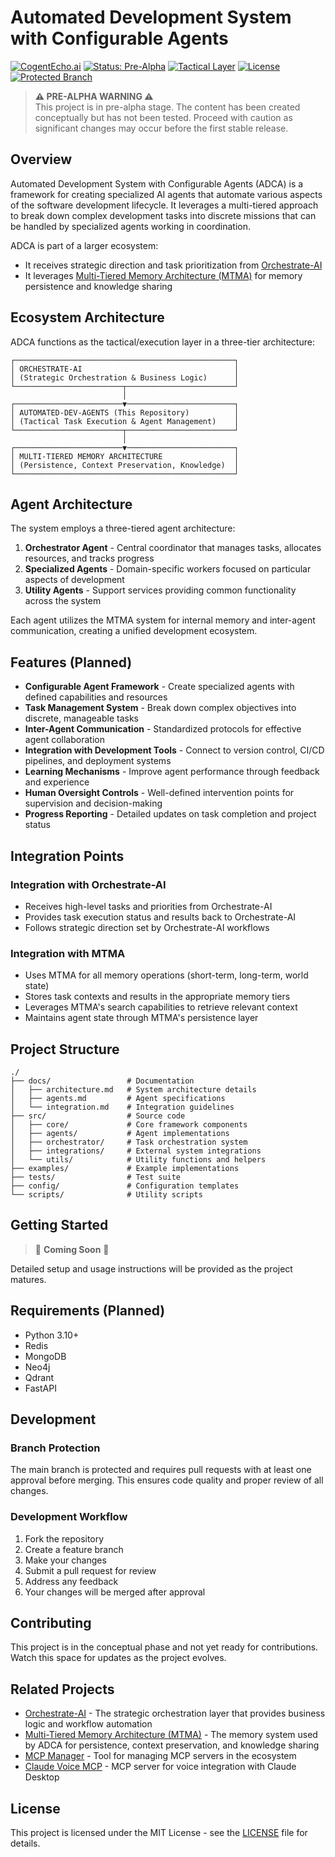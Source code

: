 # Automated Development System with Configurable Agents

[![CogentEcho.ai](https://img.shields.io/badge/CogentEcho.ai-Ecosystem-blue)](https://github.com/topics/cogentecho-ai)
[![Status: Pre-Alpha](https://img.shields.io/badge/Status-Pre--Alpha-red)](https://github.com/gregmulvihill/automated-dev-agents)
[![Tactical Layer](https://img.shields.io/badge/Type-Tactical%20Layer-green)](https://github.com/gregmulvihill/automated-dev-agents)
[![License](https://img.shields.io/github/license/gregmulvihill/automated-dev-agents)](LICENSE)
[![Protected Branch](https://img.shields.io/badge/Main%20Branch-Protected-informational)](https://github.com/gregmulvihill/automated-dev-agents)

> **⚠️ PRE-ALPHA WARNING ⚠️**  
> This project is in pre-alpha stage. The content has been created conceptually but has not been tested. Proceed with caution as significant changes may occur before the first stable release.

## Overview

Automated Development System with Configurable Agents (ADCA) is a framework for creating specialized AI agents that automate various aspects of the software development lifecycle. It leverages a multi-tiered approach to break down complex development tasks into discrete missions that can be handled by specialized agents working in coordination.

ADCA is part of a larger ecosystem:
- It receives strategic direction and task prioritization from [Orchestrate-AI](https://github.com/gregmulvihill/orchestrate-ai)
- It leverages [Multi-Tiered Memory Architecture (MTMA)](https://github.com/gregmulvihill/multi-tiered-memory-architecture) for memory persistence and knowledge sharing

## Ecosystem Architecture

ADCA functions as the tactical/execution layer in a three-tier architecture:

```
┌─────────────────────────────────────────────────┐
│ ORCHESTRATE-AI                                  │
│ (Strategic Orchestration & Business Logic)      │
└────────────────────────┬────────────────────────┘
                         │
┌────────────────────────▼────────────────────────┐
│ AUTOMATED-DEV-AGENTS (This Repository)          │
│ (Tactical Task Execution & Agent Management)    │
└────────────────────────┬────────────────────────┘
                         │
┌────────────────────────▼────────────────────────┐
│ MULTI-TIERED MEMORY ARCHITECTURE                │
│ (Persistence, Context Preservation, Knowledge)  │
└─────────────────────────────────────────────────┘
```

## Agent Architecture

The system employs a three-tiered agent architecture:

1. **Orchestrator Agent** - Central coordinator that manages tasks, allocates resources, and tracks progress
2. **Specialized Agents** - Domain-specific workers focused on particular aspects of development
3. **Utility Agents** - Support services providing common functionality across the system

Each agent utilizes the MTMA system for internal memory and inter-agent communication, creating a unified development ecosystem.

## Features (Planned)

- **Configurable Agent Framework** - Create specialized agents with defined capabilities and resources
- **Task Management System** - Break down complex objectives into discrete, manageable tasks
- **Inter-Agent Communication** - Standardized protocols for effective agent collaboration
- **Integration with Development Tools** - Connect to version control, CI/CD pipelines, and deployment systems
- **Learning Mechanisms** - Improve agent performance through feedback and experience
- **Human Oversight Controls** - Well-defined intervention points for supervision and decision-making
- **Progress Reporting** - Detailed updates on task completion and project status

## Integration Points

### Integration with Orchestrate-AI
- Receives high-level tasks and priorities from Orchestrate-AI
- Provides task execution status and results back to Orchestrate-AI
- Follows strategic direction set by Orchestrate-AI workflows

### Integration with MTMA
- Uses MTMA for all memory operations (short-term, long-term, world state)
- Stores task contexts and results in the appropriate memory tiers
- Leverages MTMA's search capabilities to retrieve relevant context
- Maintains agent state through MTMA's persistence layer

## Project Structure

```
./
├── docs/                 # Documentation
│   ├── architecture.md   # System architecture details
│   ├── agents.md         # Agent specifications
│   └── integration.md    # Integration guidelines
├── src/                  # Source code
│   ├── core/             # Core framework components
│   ├── agents/           # Agent implementations
│   ├── orchestrator/     # Task orchestration system
│   ├── integrations/     # External system integrations
│   └── utils/            # Utility functions and helpers
├── examples/             # Example implementations
├── tests/                # Test suite
├── config/               # Configuration templates
└── scripts/              # Utility scripts
```

## Getting Started

> 🚧 **Coming Soon** 🚧

Detailed setup and usage instructions will be provided as the project matures.

## Requirements (Planned)

- Python 3.10+
- Redis
- MongoDB
- Neo4j
- Qdrant
- FastAPI

## Development

### Branch Protection

The main branch is protected and requires pull requests with at least one approval before merging. This ensures code quality and proper review of all changes.

### Development Workflow

1. Fork the repository
2. Create a feature branch
3. Make your changes
4. Submit a pull request for review
5. Address any feedback
6. Your changes will be merged after approval

## Contributing

This project is in the conceptual phase and not yet ready for contributions. Watch this space for updates as the project evolves.

## Related Projects

- [Orchestrate-AI](https://github.com/gregmulvihill/orchestrate-ai) - The strategic orchestration layer that provides business logic and workflow automation
- [Multi-Tiered Memory Architecture (MTMA)](https://github.com/gregmulvihill/multi-tiered-memory-architecture) - The memory system used by ADCA for persistence, context preservation, and knowledge sharing
- [MCP Manager](https://github.com/gregmulvihill/mcp-manager) - Tool for managing MCP servers in the ecosystem
- [Claude Voice MCP](https://github.com/gregmulvihill/claude-voice-mcp) - MCP server for voice integration with Claude Desktop

## License

This project is licensed under the MIT License - see the [LICENSE](LICENSE) file for details.